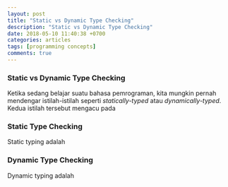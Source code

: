 ```yaml
---
layout: post
title: "Static vs Dynamic Type Checking"
description: "Static vs Dynamic Type Checking"
date: 2018-05-10 11:40:38 +0700
categories: articles
tags: [programming concepts]
comments: true
---
```

### Static vs Dynamic Type Checking

Ketika sedang belajar suatu bahasa pemrograman, kita mungkin pernah mendengar istilah-istilah seperti *statically-typed* atau *dynamically-typed*. Kedua istilah tersebut mengacu pada   

### Static Type Checking

Static typing adalah 

### Dynamic Type Checking

Dynamic typing adalah